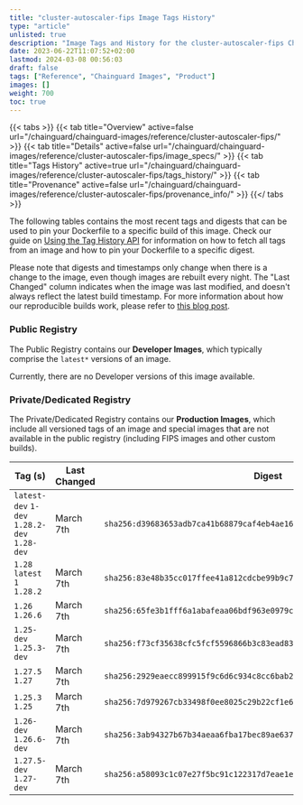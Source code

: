 ```yaml
---
title: "cluster-autoscaler-fips Image Tags History"
type: "article"
unlisted: true
description: "Image Tags and History for the cluster-autoscaler-fips Chainguard Image"
date: 2023-06-22T11:07:52+02:00
lastmod: 2024-03-08 00:56:03
draft: false
tags: ["Reference", "Chainguard Images", "Product"]
images: []
weight: 700
toc: true
---
```


{{< tabs >}}
{{< tab title="Overview" active=false url="/chainguard/chainguard-images/reference/cluster-autoscaler-fips/" >}}
{{< tab title="Details" active=false url="/chainguard/chainguard-images/reference/cluster-autoscaler-fips/image_specs/" >}}
{{< tab title="Tags History" active=true url="/chainguard/chainguard-images/reference/cluster-autoscaler-fips/tags_history/" >}}
{{< tab title="Provenance" active=false url="/chainguard/chainguard-images/reference/cluster-autoscaler-fips/provenance_info/" >}}
{{</ tabs >}}

The following tables contains the most recent tags and digests that can be used to pin your Dockerfile to a specific build of this image. Check our guide on [Using the Tag History API](/chainguard/chainguard-images/using-the-tag-history-api/) for information on how to fetch all tags from an image and how to pin your Dockerfile to a specific digest.

Please note that digests and timestamps only change when there is a change to the image, even though images are rebuilt every night. The "Last Changed" column indicates when the image was last modified, and doesn't always reflect the latest build timestamp. For more information about how our reproducible builds work, please refer to [this blog post](https://www.chainguard.dev/unchained/reproducing-chainguards-reproducible-image-builds).

### Public Registry
The Public Registry contains our **Developer Images**, which typically comprise the `latest*` versions of an image.

Currently, there are no Developer versions of this image available.

### Private/Dedicated Registry
The Private/Dedicated Registry contains our **Production Images**, which include all versioned tags of an image and special images that are not available in the public registry (including FIPS images and other custom builds).

| Tag (s)                                       | Last Changed | Digest                                                                    |
|-----------------------------------------------|--------------|---------------------------------------------------------------------------|
|  `latest-dev` `1-dev` `1.28.2-dev` `1.28-dev` | March 7th    | `sha256:d39683653adb7ca41b68879caf4eb4ae169b68bae943b56ecc38caca48aca974` |
|  `1.28` `latest` `1` `1.28.2`                 | March 7th    | `sha256:83e48b35cc017ffee41a812cdcbe99b9c7bd8a330122dd3b5e7fbd9bf149b474` |
|  `1.26` `1.26.6`                              | March 7th    | `sha256:65fe3b1fff6a1abafeaa06bdf963e0979c499d7250f6f741c5ac26143913329f` |
|  `1.25-dev` `1.25.3-dev`                      | March 7th    | `sha256:f73cf35638cfc5fcf5596866b3c83ead839d885352bb6740408561b177b63871` |
|  `1.27.5` `1.27`                              | March 7th    | `sha256:2929eaecc899915f9c6d6c934c8cc6bab2be983ffad97f22dbdd9062b9dfa467` |
|  `1.25.3` `1.25`                              | March 7th    | `sha256:7d979267cb33498f0ee8025c29b22cf1e6f437f855af7c40eafbf11a884ecae2` |
|  `1.26-dev` `1.26.6-dev`                      | March 7th    | `sha256:3ab94327b67b34aeaa6fba17bec89ae6379755b2fa43b0b0da57eff93593a091` |
|  `1.27.5-dev` `1.27-dev`                      | March 7th    | `sha256:a58093c1c07e27f5bc91c122317d7eae1e55bc17460ae66a2c191add4c1f2e1d` |

